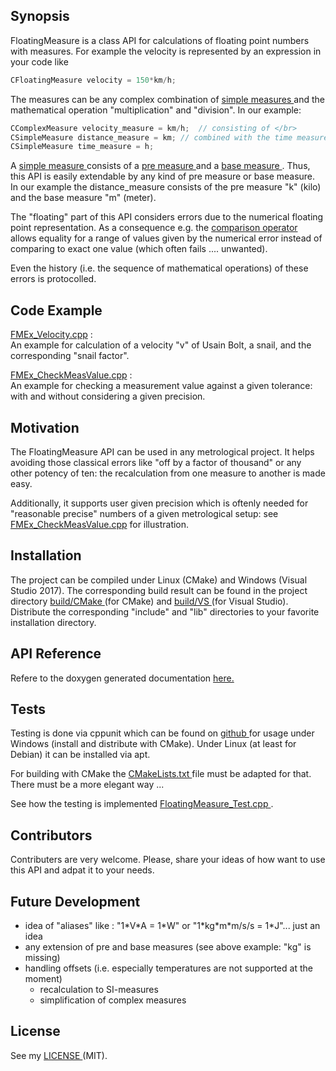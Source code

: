 ## Synopsis

FloatingMeasure is a class API for calculations of floating point numbers with measures. For example the velocity is represented by an expression in your code like </br> 
```c++
CFloatingMeasure velocity = 150*km/h;
```

The measures can be any complex combination of <a href="./FloatingMeasure/Measure/SimpleMeasure.h"> simple measures </a> and the mathematical operation "multiplication" and "division". In our example:</br>
```c++
CComplexMeasure velocity_measure = km/h;  // consisting of </br>
CSimpleMeasure distance_measure = km; // combined with the time measure by the operator "/"
CSimpleMeasure time_measure = h;
```
A <a href="./FloatingMeasure/Measure/SimpleMeasure.h"> simple measure </a> consists of a <a href="./FloatingMeasure/Measure/PreMeasure.h"> pre measure </a> and a <a href="./FloatingMeasure/Measure/BaseMeasure.h"> base measure </a>. Thus, this API is easily extendable by any kind of pre measure or base measure. </br>
In our example the distance_measure consists of the pre measure "k" (kilo) and the base measure "m" (meter).

The "floating" part of this API considers errors due to the numerical floating point representation. As a consequence e.g. the <a href="FloatingMeasure/FloatingMeasure.cpp"> comparison operator </a> allows equality for a range of values given by the numerical error instead of comparing to exact one value (which often fails .... unwanted).  

Even the history (i.e. the sequence of mathematical operations) of these errors is protocolled.


## Code Example

<a href="./FloatingMeasure_Examples/FMEx_Velocity.cpp"> FMEx_Velocity.cpp</a> :</br>
An example for calculation of a velocity "v" of Usain Bolt, a snail, and the corresponding "snail factor".

<a href="./FloatingMeasure_Examples/FMEx_CheckMeasValue.cpp"> FMEx_CheckMeasValue.cpp</a> :</br>
An example for checking a measurement value against a given tolerance: with and without considering a given precision.


## Motivation

The FloatingMeasure API can be used in any metrological project. It helps avoiding those classical errors like "off by a factor of thousand" or any other potency of ten: the recalculation from one measure to another is made easy.

Additionally, it supports user given precision which is oftenly needed for "reasonable precise" numbers of a given metrological setup: see <a href="./FloatingMeasure_Examples/FMEx_CheckMeasValue.cpp"> FMEx_CheckMeasValue.cpp</a> for illustration.

## Installation

The project can be compiled under Linux (CMake) and Windows (Visual Studio 2017). The corresponding build result can be found in the project directory <a href="build/CMake"> build/CMake </a> (for CMake) and <a href="build/VS"> build/VS </a> (for Visual Studio).  Distribute the corresponding "include" and "lib" directories to your favorite installation directory.

## API Reference

Refere to the doxygen generated documentation <a href="Doc/html/index.html"> here. </a>

## Tests

Testing is done via cppunit which can be found on <a href="https://github.com/Ultimaker/CppUnit"> github </a> for usage under Windows (install and distribute with CMake). Under Linux (at least for Debian) it can be installed via apt.

For building with CMake the <a href="FloatingMeasure_Test/CMakeLists.txt"> CMakeLists.txt </a> file must be adapted for that. There must be a more elegant way ...

See how the testing is implemented <a href="FloatingMeasure_Test/FloatingMeasure_Test.cpp"> FloatingMeasure_Test.cpp </a>.

## Contributors

Contributers are very welcome. Please, share your ideas of how want to use this API and adpat it to your needs.

## Future Development

- idea of "aliases" like : "1\*V\*A = 1\*W" or "1\*kg\*m\*m/s/s = 1\*J"... just an idea
- any extension of pre and base measures (see above example: "kg" is missing)
- handling offsets (i.e. especially temperatures are not supported at the moment)
    - recalculation to SI-measures 
    - simplification of complex measures


## License

See my <a href="LICENSE"> LICENSE </a> (MIT).

